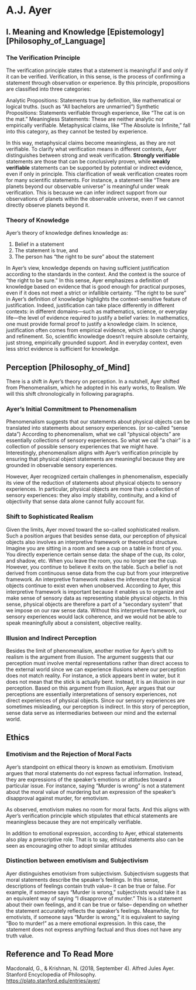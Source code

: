 # A.J. Ayer

## I. Meaning and Knowledge [Epistemology] [Philosophy_of_Language]

### The Verification Principle

The verification principle states that a statement is meaningful if and only if it can be verified. Verification, in this sense, is the process of confirming a statement through observation or experience. By this principle, propositions are classified into three categories:

Analytic Propositions: Statements true by definition, like mathematical or logical truths. (such as  “All bachelors are unmarried”)
Synthetic Propositions: Statements verifiable through experience, like “The cat is on the mat.”
Meaningless Statements: These are neither analytic nor empirically verifiable. Metaphysical claims, like “The Absolute is Infinite,” fall into this category, as they cannot be tested by experience.

In this way, metaphysical claims become meaningless, as they are not verifiable.
To clarify what verification means in different contexts, Ayer distinguishes between strong and weak verification. **Strongly verifiable** statements are those that can be conclusively proven, while **weakly verifiable** statements can be supported by potential or indirect evidence, even if only in principle. This clarification of weak verification creates room for many scientific statements. For instance, a statement like “There are planets beyond our observable universe” is meaningful under weak verification. This is because we can infer indirect support from our observations of planets within the observable universe, even if we cannot directly observe planets beyond it.

### Theory of Knowledge

Ayer’s theory of knowledge defines knowledge as:

1. Belief in a statement
2. The statement is true, and
3. The person has “the right to be sure” about the statement

In Ayer’s view, knowledge depends on having sufficient justification according to the standards in the context. And the context is the source of “the right to be sure.” In this sense, Ayer emphasizes a definition of knowledge based on evidence that is good enough for practical purposes, even if it does not meet a strict or infallible certainty.
“The right to be sure” in Ayer’s definition of knowledge highlights the context-sensitive feature of justification. Indeed, justification can take place differently in different contexts: in different domains—such as mathematics, science, or everyday life—the level of evidence required to justify a belief varies: In mathematics, one must provide formal proof to justify a knowledge claim. In science, justification often comes from empirical evidence, which is open to change and refinement. So, scientific knowledge doesn’t require absolute certainty, just strong, empirically grounded support. And in everyday context, even less strict evidence is sufficient for knowledge.

## Perception [Philosophy_of_Mind]

There is a shift in Ayer’s theory on perception. In a nutshell, Ayer shifted from Phenomenalism, which he adopted in his early works, to Realism. We will this shift chronologically in following paragraphs.

### Ayer’s Initial Commitment to Phenomenalism
Phenomenalism suggests that our statements about physical objects can be translated into statements about sensory experiences. (or so-called “sense data”) According to phenomenalism, what we call “physical objects” are essentially collections of sensory experiences. So what we call “a chair” is a collection of possible sensory experiences that we might have. Interestingly, phenomenalism aligns with Ayer’s verification principle by ensuring that physical object statements are meaningful because they are grounded in observable sensory experiences. 

However, Ayer recognized certain challenges in phenomenalism, especially its view of the reduction of statements about physical objects to sensory experiences. In particular, physical objects are more than a collection of sensory experiences: they also imply stability, continuity, and a kind of objectivity that sense data alone cannot fully account for.

### Shift to Sophisticated Realism
Given the limits, Ayer moved toward the so-called sophisticated realism. Such a position argues that besides sense data, our perception of physical objects also involves an interpretive framework or theoretical structure. Imagine you are sitting in a room and see a cup on a table in front of you. You directly experience certain sense data: the shape of the cup, its color, and shadow, etc. When you leave the room, you no longer see the cup. However, you continue to believe it exits on the table. Such a belief is not derived from continuous sense data from the cup but from your interpretive framework. An interpretive framework makes the inference that physical objects continue to exist even when unobserved.
According to Ayer, this interpretive framework is important because it enables us to organize and make sense of sensory data as representing stable physical objects. In this sense, physical objects are therefore a part of a “secondary system” that we impose on our raw sense data. Without this interpretive framework, our sensory experiences would lack coherence, and we would not be able to speak meaningfully about a consistent, objective reality.

### Illusion and Indirect Perception

Besides the limit of phenomenalism, another motive for Ayer’s shift to realism is the argument from illusion. The argument suggests that our perception must involve mental representations rather than direct access to the external world since we can experience illusions where our perception does not match reality. For instance, a stick appears bent in water, but it does not mean that the stick is actually bent. Instead, it is an illusion in our perception.
Based on this argument from illusion, Ayer argues that our perceptions are essentially interpretations of sensory experiences, not direct experiences of physical objects. Since our sensory experiences are sometimes misleading, our perception is indirect. In this story of perception, sense data serve as intermediaries between our mind and the external world.

## Ethics

### Emotivism and the Rejection of Moral Facts

Ayer’s standpoint on ethical theory is known as emotivism. Emotivism argues that moral statements do not express factual information. Instead, they are expressions of the speaker’s emotions or attitudes toward a particular issue. For instance, saying “Murder is wrong” is not a statement about the moral value of murdering but an expression of the speaker’s disapproval against murder, for emotivism. 

As observed, emotivism makes no room for moral facts. And this aligns with Ayer’s verification principle which stipulates that ethical statements are meaningless because they are not empirically verifiable. 

In addition to emotional expression, according to Ayer, ethical statements also play a prescriptive role. That is to say, ethical statements also can be seen as encouraging other to adopt similar attitudes

### Distinction between emotivism and Subjectivism

Ayer distinguishes emotivism from subjectivism. Subjectivism suggests that moral statements describe the speaker’s feelings. In this sense, descriptions of feelings contain truth value– it can be true or false. For example, if someone says “Murder is wrong,” subjectivists would take it as an equivalent way of saying “I disapprove of murder.” This is a statement about their own feelings, and it can be true or false– depending on whether the statement accurately reflects the speaker’s feelings. Meanwhile, for emotivists, if someone says “Murder is wrong,” it is equivalent to saying “Boo to murder!” as a mere emotional expression. In this case, the statement does not express anything factual and thus does not have any truth value.

## Reference and To Read More

Macdonald, G., & Krishnan, N. (2018, September 4). Alfred Jules Ayer. Stanford Encyclopedia of Philosophy. https://plato.stanford.edu/entries/ayer/ 




